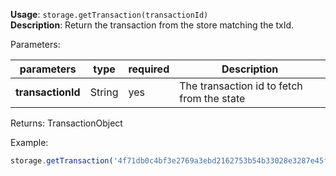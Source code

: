 **Usage**: `storage.getTransaction(transactionId)`     
**Description**: Return the transaction from the store matching the txId.

Parameters: 

| parameters             | type              | required       | Description                                                             |  
|------------------------|-------------------|----------------| ------------------------------------------------------------------------|
| **transactionId**      | String            | yes            | The transaction id to fetch from the state                           |


Returns: TransactionObject     

Example: 

```js
storage.getTransaction('4f71db0c4bf3e2769a3ebd2162753b54b33028e3287e45f93c5c7df8bac5ec7e')
```
